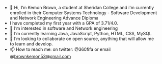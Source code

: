 - 👋 Hi, I’m Kemon Brown, a student at Sheridan College and i'm currently enrolled in their Computer Systems Technology - Software Development and Network Engineering Advance Diploma
- I have completed my first year with a GPA of 3.71/4.0.
- 👀 I’m interested in software and Network engineering
- 🌱 I’m currently learning Java, JavaScript, Python, HTML, CSS, MySQL
- 💞️ I’m looking to collaborate on open source, anything that will allow me to learn and develop.
- 📫 How to reach me: on twitter: @360fifa or email @brownkemon53@gmail.com

<!---
brownkem53/brownkem53 is a ✨ special ✨ repository because its `README.md` (this file) appears on your GitHub profile.
You can click the Preview link to take a look at your changes.
--->
